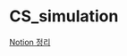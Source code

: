 # CS_simulation

[Notion 정리](https://fir-bagpipe-bb1.notion.site/6-914e997b99a54825a45ae492a38b22b6)
